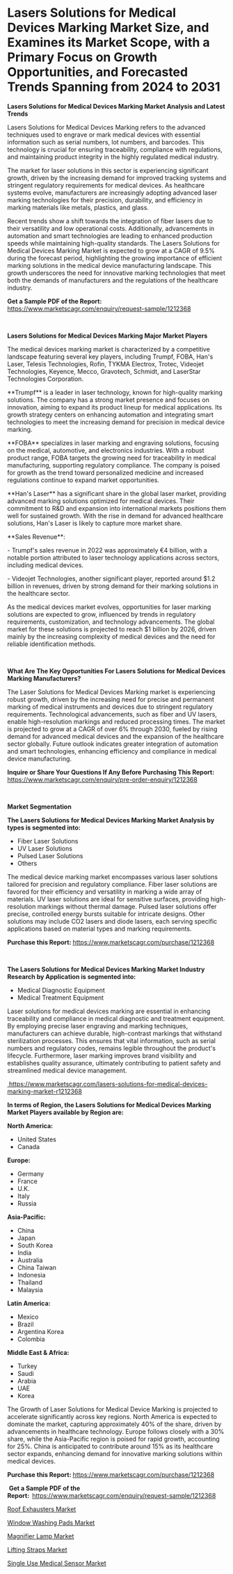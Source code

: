 <p><h1>Lasers Solutions for Medical Devices Marking Market Size, and Examines its Market Scope, with a Primary Focus on Growth Opportunities, and Forecasted Trends Spanning from 2024 to 2031</h1></p><p><strong>Lasers Solutions for Medical Devices Marking Market Analysis and Latest Trends</strong></p>
<p><p>Lasers Solutions for Medical Devices Marking refers to the advanced techniques used to engrave or mark medical devices with essential information such as serial numbers, lot numbers, and barcodes. This technology is crucial for ensuring traceability, compliance with regulations, and maintaining product integrity in the highly regulated medical industry.</p><p>The market for laser solutions in this sector is experiencing significant growth, driven by the increasing demand for improved tracking systems and stringent regulatory requirements for medical devices. As healthcare systems evolve, manufacturers are increasingly adopting advanced laser marking technologies for their precision, durability, and efficiency in marking materials like metals, plastics, and glass.</p><p>Recent trends show a shift towards the integration of fiber lasers due to their versatility and low operational costs. Additionally, advancements in automation and smart technologies are leading to enhanced production speeds while maintaining high-quality standards. The Lasers Solutions for Medical Devices Marking Market is expected to grow at a CAGR of 9.5% during the forecast period, highlighting the growing importance of efficient marking solutions in the medical device manufacturing landscape. This growth underscores the need for innovative marking technologies that meet both the demands of manufacturers and the regulations of the healthcare industry.</p></p>
<p><strong>Get a Sample PDF of the Report:&nbsp;</strong> <a href="https://www.marketscagr.com/enquiry/request-sample/1212368?utm_campaign=1267&utm_medium=2&utm_source=Github&utm_content=ia&utm_term=06102024&utm_id=lasers-solutions-for-medical-devices-marking">https://www.marketscagr.com/enquiry/request-sample/1212368</a></p>
<p>&nbsp;</p>
<p><strong>Lasers Solutions for Medical Devices Marking Major Market Players</strong></p>
<p><p>The medical devices marking market is characterized by a competitive landscape featuring several key players, including Trumpf, FOBA, Han's Laser, Telesis Technologies, Rofin, TYKMA Electrox, Trotec, Videojet Technologies, Keyence, Mecco, Gravotech, Schmidt, and LaserStar Technologies Corporation. </p><p>**Trumpf** is a leader in laser technology, known for high-quality marking solutions. The company has a strong market presence and focuses on innovation, aiming to expand its product lineup for medical applications. Its growth strategy centers on enhancing automation and integrating smart technologies to meet the increasing demand for precision in medical device marking.</p><p>**FOBA** specializes in laser marking and engraving solutions, focusing on the medical, automotive, and electronics industries. With a robust product range, FOBA targets the growing need for traceability in medical manufacturing, supporting regulatory compliance. The company is poised for growth as the trend toward personalized medicine and increased regulations continue to expand market opportunities.</p><p>**Han's Laser** has a significant share in the global laser market, providing advanced marking solutions optimized for medical devices. Their commitment to R&D and expansion into international markets positions them well for sustained growth. With the rise in demand for advanced healthcare solutions, Han's Laser is likely to capture more market share.</p><p>**Sales Revenue**: </p><p>- Trumpf's sales revenue in 2022 was approximately €4 billion, with a notable portion attributed to laser technology applications across sectors, including medical devices.</p><p>- Videojet Technologies, another significant player, reported around $1.2 billion in revenues, driven by strong demand for their marking solutions in the healthcare sector.</p><p>As the medical devices market evolves, opportunities for laser marking solutions are expected to grow, influenced by trends in regulatory requirements, customization, and technology advancements. The global market for these solutions is projected to reach $1 billion by 2026, driven mainly by the increasing complexity of medical devices and the need for reliable identification methods.</p></p>
<p>&nbsp;</p>
<p><strong>What Are The Key Opportunities For Lasers Solutions for Medical Devices Marking Manufacturers?</strong></p>
<p><p>The Laser Solutions for Medical Devices Marking market is experiencing robust growth, driven by the increasing need for precise and permanent marking of medical instruments and devices due to stringent regulatory requirements. Technological advancements, such as fiber and UV lasers, enable high-resolution markings and reduced processing times. The market is projected to grow at a CAGR of over 6% through 2030, fueled by rising demand for advanced medical devices and the expansion of the healthcare sector globally. Future outlook indicates greater integration of automation and smart technologies, enhancing efficiency and compliance in medical device manufacturing.</p></p>
<p><strong>Inquire or Share Your Questions If Any Before Purchasing This Report:</strong> <a href="https://www.marketscagr.com/enquiry/pre-order-enquiry/1212368?utm_campaign=1267&utm_medium=2&utm_source=Github&utm_content=ia&utm_term=06102024&utm_id=lasers-solutions-for-medical-devices-marking">https://www.marketscagr.com/enquiry/pre-order-enquiry/1212368</a></p>
<p>&nbsp;</p>
<p><strong>Market Segmentation</strong></p>
<p><strong>The Lasers Solutions for Medical Devices Marking Market Analysis by types is segmented into:</strong></p>
<p><ul><li>Fiber Laser Solutions</li><li>UV Laser Solutions</li><li>Pulsed Laser Solutions</li><li>Others</li></ul></p>
<p><p>The medical device marking market encompasses various laser solutions tailored for precision and regulatory compliance. Fiber laser solutions are favored for their efficiency and versatility in marking a wide array of materials. UV laser solutions are ideal for sensitive surfaces, providing high-resolution markings without thermal damage. Pulsed laser solutions offer precise, controlled energy bursts suitable for intricate designs. Other solutions may include CO2 lasers and diode lasers, each serving specific applications based on material types and marking requirements.</p></p>
<p><strong>Purchase this Report:&nbsp;</strong><a href="https://www.marketscagr.com/purchase/1212368?utm_campaign=1267&utm_medium=2&utm_source=Github&utm_content=ia&utm_term=06102024&utm_id=lasers-solutions-for-medical-devices-marking">https://www.marketscagr.com/purchase/1212368</a></p>
<p>&nbsp;</p>
<p><strong>The Lasers Solutions for Medical Devices Marking Market Industry Research by Application is segmented into:</strong></p>
<p><ul><li>Medical Diagnostic Equipment</li><li>Medical Treatment Equipment</li></ul></p>
<p><p>Laser solutions for medical devices marking are essential in enhancing traceability and compliance in medical diagnostic and treatment equipment. By employing precise laser engraving and marking techniques, manufacturers can achieve durable, high-contrast markings that withstand sterilization processes. This ensures that vital information, such as serial numbers and regulatory codes, remains legible throughout the product's lifecycle. Furthermore, laser marking improves brand visibility and establishes quality assurance, ultimately contributing to patient safety and streamlined medical device management.</p></p>
<p><a href="https://www.marketscagr.com/lasers-solutions-for-medical-devices-marking-market-r1212368?utm_campaign=1267&utm_medium=2&utm_source=Github&utm_content=ia&utm_term=06102024&utm_id=lasers-solutions-for-medical-devices-marking">&nbsp;https://www.marketscagr.com/lasers-solutions-for-medical-devices-marking-market-r1212368</a></p>
<p><strong>In terms of Region, the Lasers Solutions for Medical Devices Marking Market Players available by Region are:</strong></p>
<p>
    <p> <strong> North America: </strong>
        <ul>
            <li>United States</li>
            <li>Canada</li>
        </ul>
        </p> 
    <p> <strong> Europe: </strong>
        <ul>
            <li>Germany</li>
            <li>France</li>
            <li>U.K.</li>
            <li>Italy</li>
            <li>Russia</li>
        </ul>
        </p> 
    <p> <strong> Asia-Pacific: </strong>
        <ul>
            <li>China</li>
            <li>Japan</li>
            <li>South Korea</li>
            <li>India</li>
            <li>Australia</li>
            <li>China Taiwan</li>
            <li>Indonesia</li>
            <li>Thailand</li>
            <li>Malaysia</li>
        </ul>
        </p> 
    <p> <strong> Latin America: </strong>
        <ul>
            <li>Mexico</li>
            <li>Brazil</li>
            <li>Argentina Korea</li>
            <li>Colombia</li>
        </ul>
        </p> 
    <p> <strong> Middle East & Africa: </strong>
        <ul>
            <li>Turkey</li>
            <li>Saudi</li>
            <li>Arabia</li>
            <li>UAE</li>
            <li>Korea</li>
        </ul>
    </p>
    </p>
<p><p>The Growth of Laser Solutions for Medical Device Marking is projected to accelerate significantly across key regions. North America is expected to dominate the market, capturing approximately 40% of the share, driven by advancements in healthcare technology. Europe follows closely with a 30% share, while the Asia-Pacific region is poised for rapid growth, accounting for 25%. China is anticipated to contribute around 15% as its healthcare sector expands, enhancing demand for innovative marking solutions within medical devices.</p></p>
<p><strong>Purchase this Report: </strong><a href="https://www.marketscagr.com/purchase/1212368?utm_campaign=1267&utm_medium=2&utm_source=Github&utm_content=ia&utm_term=06102024&utm_id=lasers-solutions-for-medical-devices-marking">https://www.marketscagr.com/purchase/1212368</a></p>
<p>&nbsp;<strong>Get a Sample PDF of the Report:&nbsp;&nbsp;</strong><a href="https://www.marketscagr.com/enquiry/request-sample/1212368?utm_campaign=1267&utm_medium=2&utm_source=Github&utm_content=ia&utm_term=06102024&utm_id=lasers-solutions-for-medical-devices-marking">https://www.marketscagr.com/enquiry/request-sample/1212368</a></p>
<p><strong></strong></p>
<p><p><a href="https://www.linkedin.com/pulse/roof-exhausters-market-trends-strategic-insights-2024-2031-rucje?utm_campaign=1267&utm_medium=2&utm_source=Github&utm_content=ia&utm_term=06102024&utm_id=lasers-solutions-for-medical-devices-marking">Roof Exhausters Market</a></p><p><a href="https://github.com/lylyparadise/Market-Research-Report-List-5/blob/main/window-washing-pads-market.md?utm_campaign=1267&utm_medium=2&utm_source=Github&utm_content=ia&utm_term=06102024&utm_id=lasers-solutions-for-medical-devices-marking">Window Washing Pads Market</a></p><p><a href="https://www.linkedin.com/pulse/magnifier-lamp-market-navigating-challenges-unlocking-potential-vnuqe?utm_campaign=1267&utm_medium=2&utm_source=Github&utm_content=ia&utm_term=06102024&utm_id=lasers-solutions-for-medical-devices-marking">Magnifier Lamp Market</a></p><p><a href="https://www.linkedin.com/pulse/exploring-lifting-straps-market-dynamics-global-trends-3sohe?utm_campaign=1267&utm_medium=2&utm_source=Github&utm_content=ia&utm_term=06102024&utm_id=lasers-solutions-for-medical-devices-marking">Lifting Straps Market</a></p><p><a href="https://issuu.com/reportprime-2/docs/single-use-medical-sensor-market-si_d8c116cee2fea8?utm_campaign=1267&utm_medium=2&utm_source=Github&utm_content=ia&utm_term=06102024&utm_id=lasers-solutions-for-medical-devices-marking">Single Use Medical Sensor Market</a></p></p>